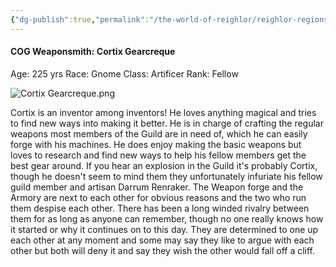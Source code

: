 ```yaml
---
{"dg-publish":true,"permalink":"/the-world-of-reighlor/reighlor-regions/kingdom-of-leloria/joleria/guilds-of-joleria/conquest-of-glory-cog/cog-staff/cortix-gearcreque/"}
---
```


#### COG Weaponsmith: Cortix Gearcreque
Age: 225 yrs 
Race: Gnome 
Class: Artificer 
Rank: Fellow 

![Cortix Gearcreque.png](/img/user/Z%20Ref%20Pics/Conquest%20Of%20Glory%20PICS/Cortix%20Gearcreque.png)

Cortix is an inventor among inventors! He loves anything magical and tries to find new ways into making it better. He is in charge of crafting the regular weapons most members of the Guild are in need of, which he can easily forge with his machines. He does enjoy making the basic weapons but loves to research and find new ways to help his fellow members get the best gear around. If you hear an explosion in the Guild it's probably Cortix, though he doesn't seem to mind them they unfortunately infuriate his fellow guild member and artisan Darrum Renraker. The Weapon forge and the Armory are next to each other for obvious reasons and the two who run them despise each other. There has been a long winded rivalry between them for as long as anyone can remember, though no one really knows how it started or why it continues on to this day. They are determined to one up each other at any moment and some may say they like to argue with each other but both will deny it and say they wish the other would fall off a cliff.